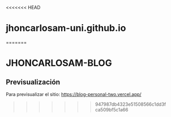 <<<<<<< HEAD
# jhoncarlosam-uni.github.io
=======
# JHONCARLOSAM-BLOG

## Previsualización
Para previsualizar el sitio: https://blog-personal-two.vercel.app/
>>>>>>> 947987db4323e51508566c1dd3fca509bf5c1a66
